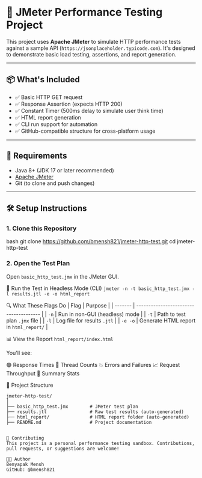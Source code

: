 # 🚀 JMeter Performance Testing Project

This project uses **Apache JMeter** to simulate HTTP performance tests against a sample API (`https://jsonplaceholder.typicode.com`). It's designed to demonstrate basic load testing, assertions, and report generation.

---

## 📦 What's Included

- ✅ Basic HTTP GET request
- ✅ Response Assertion (expects HTTP 200)
- ✅ Constant Timer (500ms delay to simulate user think time)
- ✅ HTML report generation
- ✅ CLI run support for automation
- ✅ GitHub-compatible structure for cross-platform usage

---

## 🧰 Requirements

- Java 8+ (JDK 17 or later recommended)
- [Apache JMeter](https://jmeter.apache.org/download_jmeter.cgi)
- Git (to clone and push changes)

---

## 🛠 Setup Instructions

### 1. Clone this Repository

bash
git clone https://github.com/bmensh821/jmeter-http-test.git
cd jmeter-http-test


### 2. Open the Test Plan
Open `basic_http_test.jmx` in the JMeter GUI.


🧪 Run the Test in Headless Mode (CLI)
`jmeter -n -t basic_http_test.jmx -l results.jtl -e -o html_report`


🔍 What These Flags Do
| Flag    | Purpose                                |
| ------- | -------------------------------------- |
| `-n`    | Run in non-GUI (headless) mode         |
| `-t`    | Path to test plan `.jmx` file          |
| `-l`    | Log file for results `.jtl`            |
| `-e -o` | Generate HTML report in `html_report/` |



📊 View the Report
`html_report/index.html`

You'll see:

🟢 Response Times
🧵 Thread Counts
💥 Errors and Failures
📈 Request Throughput
🔁 Summary Stats


📁 Project Structure
```grapthql
jmeter-http-test/
│
├── basic_http_test.jmx        # JMeter test plan
├── results.jtl                # Raw test results (auto-generated)
├── html_report/               # HTML report folder (auto-generated)
├── README.md                  # Project documentation


🤝 Contributing
This project is a personal performance testing sandbox. Contributions, pull requests, or suggestions are welcome!

🧑‍💻 Author
Benyapak Mensh
GitHub: @bmensh821
